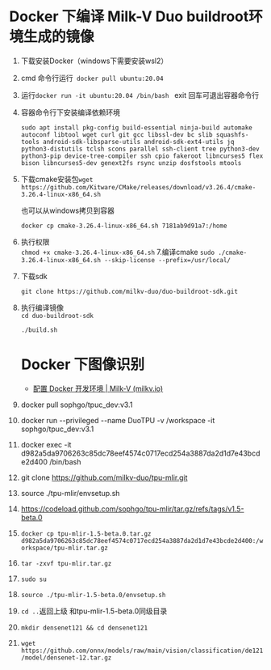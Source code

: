 # Docker 下编译 Milk-V Duo buildroot环境生成的镜像

1. 下载安装Docker（windows下需要安装wsl2）

2. cmd 命令行运行` docker pull ubuntu:20.04`

3. 运行`docker run -it ubuntu:20.04 /bin/bash ` exit 回车可退出容器命令行

4. 容器命令行下安装编译依赖环境
   
   `sudo apt install pkg-config build-essential ninja-build automake autoconf libtool wget curl git gcc libssl-dev bc slib squashfs-tools android-sdk-libsparse-utils android-sdk-ext4-utils jq python3-distutils tclsh scons parallel ssh-client tree python3-dev python3-pip device-tree-compiler ssh cpio fakeroot libncurses5 flex bison libncurses5-dev genext2fs rsync unzip dosfstools mtools `

5. 下载cmake安装包`wget https://github.com/Kitware/CMake/releases/download/v3.26.4/cmake-3.26.4-linux-x86_64.sh`
   
   也可以从windows拷贝到容器
   
   `docker cp cmake-3.26.4-linux-x86_64.sh 7181ab9d91a7:/home`

6. 执行权限  
   `chmod +x cmake-3.26.4-linux-x86_64.sh`
   7.编译cmake
   `sudo ./cmake-3.26.4-linux-x86_64.sh --skip-license --prefix=/usr/local/ `

7. 下载sdk
   
   `git clone https://github.com/milkv-duo/duo-buildroot-sdk.git`

8. 执行编译镜像  
   `cd duo-buildroot-sdk`
   
   `./build.sh `
   
   # Docker 下图像识别
   
   - [配置 Docker 开发环境 | Milk-V (milkv.io)](https://milkv.io/zh/docs/duo/application-development/tpu/tpu-docker)

9. docker pull sophgo/tpuc_dev:v3.1

10. docker run --privileged --name DuoTPU -v /workspace -it  sophgo/tpuc_dev:v3.1

11. docker exec -it d982a5da9706263c85dc78eef4574c0717ecd254a3887da2d1d7e43bcde2d400 /bin/bash

12. git clone https://github.com/milkv-duo/tpu-mlir.git

13. source ./tpu-mlir/envsetup.sh

1. https://codeload.github.com/sophgo/tpu-mlir/tar.gz/refs/tags/v1.5-beta.0

2. `docker cp tpu-mlir-1.5-beta.0.tar.gz d982a5da9706263c85dc78eef4574c0717ecd254a3887da2d1d7e43bcde2d400:/workspace/tpu-mlir.tar.gz`

3. `tar -zxvf tpu-mlir.tar.gz`

4. `sudo su`

5. `source ./tpu-mlir-1.5-beta.0/envsetup.sh`

6. `cd ..`返回上级 和tpu-mlir-1.5-beta.0同级目录

7. `mkdir densenet121 && cd densenet121`

8. `wget https://github.com/onnx/models/raw/main/vision/classification/de121/model/densenet-12.tar.gz`
